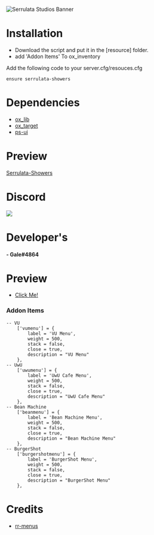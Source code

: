 ![Serrulata Studios Banner](https://i.imgur.com/wG4hycs.gif)

# Installation

* Download the script and put it in the [resource] folder.
* add 'Addon Items' To ox_inventory

Add the following code to your server.cfg/resouces.cfg
```
ensure serrulata-showers
```

# Dependencies
* [ox_lib](https://github.com/overextended/ox_lib)
* [ox_target](https://github.com/overextended/ox_target)
* [ps-ui](https://github.com/Project-Sloth/ps-ui)

# Preview 
[Serrulata-Showers](https://streamable.com/kidv02) 

# Discord
[![](https://dcbadge.vercel.app/api/server/NerdvuJDX7)](https://discord.gg/NerdvuJDX7)

# Developer's
#### - Gale#4864

# Preview
* [Click Me!](https://streamable.com/ubjnei)

### Addon Items

```
-- VU
	['vumenu'] = {
		label = 'VU Menu',
		weight = 500,
		stack = false,
		close = true,
		description = "VU Menu"
	},
-- UwU
	['uwumenu'] = {
		label = 'UwU Cafe Menu',
		weight = 500,
		stack = false,
		close = true,
		description = "UwU Cafe Menu"
	},
-- Bean Machine
	['beanmenu'] = {
		label = 'Bean Machine Menu',
		weight = 500,
		stack = false,
		close = true,
		description = "Bean Machine Menu"
	},
-- BurgerShot
	['burgershotmenu'] = {
		label = 'BurgerShot Menu',
		weight = 500,
		stack = false,
		close = true,
		description = "BurgerShot Menu"
	},
```

# Credits
* [rr-menus](https://github.com/Ronyboy4571/rr-menus)





